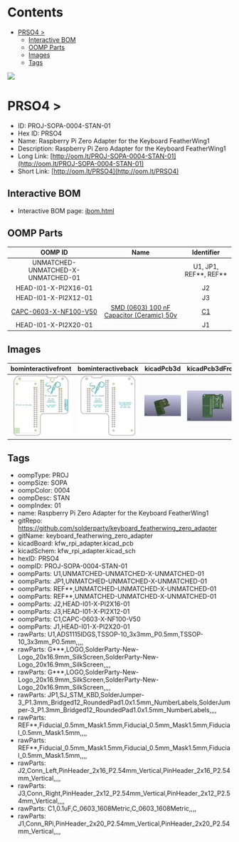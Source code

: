 



Contents
========

* [PRSO4 > ](#prso4--)
	* [Interactive BOM](#interactive-bom)
	* [OOMP Parts](#oomp-parts)
	* [Images](#images)
	* [Tags](#tags)
  
![][im]
# PRSO4 > 

- ID: PROJ-SOPA-0004-STAN-01
- Hex ID: PRSO4
- Name: Raspberry Pi Zero Adapter for the Keyboard FeatherWing1
- Description: Raspberry Pi Zero Adapter for the Keyboard FeatherWing1
- Long Link: [http://oom.lt/PROJ-SOPA-0004-STAN-01](http://oom.lt/PROJ-SOPA-0004-STAN-01)
- Short Link: [http://oom.lt/PRSO4](http://oom.lt/PRSO4)

## Interactive BOM

- Interactive BOM page: [ibom.html](https://htmlpreview.github.io/?https://github.com/oomlout/oomlout_OOMP_projects/blob/main/PROJ-SOPA-0004-STAN-01/kicad/bom/ibom.html)

## OOMP Parts
  

|OOMP ID|Name|Identifier|
| :---: | :---: | :---: |
|UNMATCHED-UNMATCHED-X-UNMATCHED-01||U1, JP1, REF**, REF**|
|HEAD-I01-X-PI2X16-01||J2|
|HEAD-I01-X-PI2X12-01||J3|
|[CAPC-0603-X-NF100-V50](https://github.com/oomlout/oomlout_OOMP_parts/tree/main/CAPC-0603-X-NF100-V50/)|[SMD (0603) 100 nF Capacitor (Ceramic) 50v](https://github.com/oomlout/oomlout_OOMP_parts/tree/main/CAPC-0603-X-NF100-V50/)|[C1](https://github.com/oomlout/oomlout_OOMP_parts/tree/main/CAPC-0603-X-NF100-V50/)|
|HEAD-I01-X-PI2X20-01||J1|

## Images
  
  

|bominteractivefront|bominteractiveback|kicadPcb3d|kicadPcb3dFront|kicadPcb3dBack|kicadSchem|pcbdraw|pcbdrawback|
| :---: | :---: | :---: | :---: | :---: | :---: | :---: | :---: |
|[![bominteractivefront](bomFront_140.png)](bomFront.png)|[![bominteractiveback](bomBack_140.png)](bomBack.png)|[![kicadPcb3d](kicadPcb3d_140.png)](kicadPcb3d.png)|[![kicadPcb3dFront](kicadPcb3dFront_140.png)](kicadPcb3dFront.png)|[![kicadPcb3dBack](kicadPcb3dBack_140.png)](kicadPcb3dBack.png)|[![kicadSchem](kicadSchem_140.png)](kicadSchem.png)|[![pcbdraw](pcbdraw_140.png)](pcbdraw.png)|[![pcbdrawback](pcbdrawBack_140.png)](pcbdrawBack.png)|

## Tags

- oompType: PROJ
- oompSize: SOPA
- oompColor: 0004
- oompDesc: STAN
- oompIndex: 01
- name: Raspberry Pi Zero Adapter for the Keyboard FeatherWing1
- gitRepo: https://github.com/solderparty/keyboard_featherwing_zero_adapter
- gitName: keyboard_featherwing_zero_adapter
- kicadBoard: kfw_rpi_adapter.kicad_pcb
- kicadSchem: kfw_rpi_adapter.kicad_sch
- hexID: PRSO4
- oompID: PROJ-SOPA-0004-STAN-01
- oompParts: U1,UNMATCHED-UNMATCHED-X-UNMATCHED-01
- oompParts: JP1,UNMATCHED-UNMATCHED-X-UNMATCHED-01
- oompParts: REF**,UNMATCHED-UNMATCHED-X-UNMATCHED-01
- oompParts: REF**,UNMATCHED-UNMATCHED-X-UNMATCHED-01
- oompParts: J2,HEAD-I01-X-PI2X16-01
- oompParts: J3,HEAD-I01-X-PI2X12-01
- oompParts: C1,CAPC-0603-X-NF100-V50
- oompParts: J1,HEAD-I01-X-PI2X20-01
- rawParts: U1,ADS1115IDGS,TSSOP-10_3x3mm_P0.5mm,TSSOP-10_3x3mm_P0.5mm,,,,
- rawParts: G***,LOGO,SolderParty-New-Logo_20x16.9mm_SilkScreen,SolderParty-New-Logo_20x16.9mm_SilkScreen,,,,
- rawParts: G***,LOGO,SolderParty-New-Logo_20x16.9mm_SilkScreen,SolderParty-New-Logo_20x16.9mm_SilkScreen,,,,
- rawParts: JP1,SJ_STM_KBD,SolderJumper-3_P1.3mm_Bridged12_RoundedPad1.0x1.5mm_NumberLabels,SolderJumper-3_P1.3mm_Bridged12_RoundedPad1.0x1.5mm_NumberLabels,,,,
- rawParts: REF**,Fiducial_0.5mm_Mask1.5mm,Fiducial_0.5mm_Mask1.5mm,Fiducial_0.5mm_Mask1.5mm,,,,
- rawParts: REF**,Fiducial_0.5mm_Mask1.5mm,Fiducial_0.5mm_Mask1.5mm,Fiducial_0.5mm_Mask1.5mm,,,,
- rawParts: J2,Conn_Left,PinHeader_2x16_P2.54mm_Vertical,PinHeader_2x16_P2.54mm_Vertical,,,,
- rawParts: J3,Conn_Right,PinHeader_2x12_P2.54mm_Vertical,PinHeader_2x12_P2.54mm_Vertical,,,,
- rawParts: C1,0.1uF,C_0603_1608Metric,C_0603_1608Metric,,,,
- rawParts: J1,Conn_RPi,PinHeader_2x20_P2.54mm_Vertical,PinHeader_2x20_P2.54mm_Vertical,,,,



[im]: kicadPcb3d_450.png
